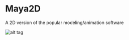 # Maya2D

A 2D version of the popular modeling/animation software

![alt tag](https://www.dropbox.com/s/5rykc8dwcc9r4hn/Screen%20Shot%202017-11-27%20at%207.14.20%20PM.png?dl=0)
